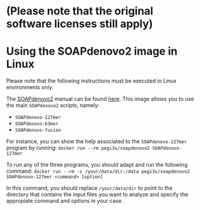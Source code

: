 # (Please note that the original software licenses still apply)

# Using the SOAPdenovo2 image in Linux
Please note that the following instructions must be executed in Linux environments only.

The [SOAPdenovo2](https://github.com/aquaskyline/SOAPdenovo2) manual can be found [here](https://github.com/aquaskyline/SOAPdenovo2). This image allows you to use the main `SOAPdenovo2` scripts, namely:
- `SOAPdenovo-127mer`
- `SOAPdenovo-63mer`
- `SOAPdenovo-fusion`

For instance, you can show the help associated to the `SOAPdenovo-127mer` program by running: `docker run --rm pegi3s/soapdenovo2 SOAPdenovo-127mer`

To run any of the three programs, you should adapt and run the following command: `docker run --rm -v /your/data/dir:/data pegi3s/soapdenovo2 SOAPdenovo-127mer <command> [option]`

In this command, you should replace `/your/data/dir` to point to the directory that contains the input files you want to analyze and specify the appropiate command and options in your case.
